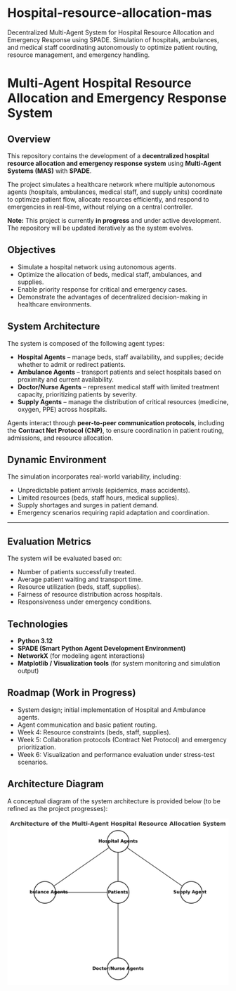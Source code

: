 # Hospital-resource-allocation-mas
Decentralized Multi-Agent System for Hospital Resource Allocation and Emergency Response using SPADE.  Simulation of hospitals, ambulances, and medical staff coordinating autonomously to optimize patient routing,  resource management, and emergency handling.


# Multi-Agent Hospital Resource Allocation and Emergency Response System

## Overview
This repository contains the development of a **decentralized hospital resource allocation and emergency response system** using **Multi-Agent Systems (MAS)** with **SPADE**.  

The project simulates a healthcare network where multiple autonomous agents (hospitals, ambulances, medical staff, and supply units) coordinate to optimize patient flow, allocate resources efficiently, and respond to emergencies in real-time, without relying on a central controller.  

**Note:** This project is currently **in progress** and under active development. The repository will be updated iteratively as the system evolves.



## Objectives
- Simulate a hospital network using autonomous agents.
- Optimize the allocation of beds, medical staff, ambulances, and supplies.
- Enable priority response for critical and emergency cases.
- Demonstrate the advantages of decentralized decision-making in healthcare environments.



## System Architecture
The system is composed of the following agent types:

- **Hospital Agents** – manage beds, staff availability, and supplies; decide whether to admit or redirect patients.  
- **Ambulance Agents** – transport patients and select hospitals based on proximity and current availability.  
- **Doctor/Nurse Agents** – represent medical staff with limited treatment capacity, prioritizing patients by severity.  
- **Supply Agents** – manage the distribution of critical resources (medicine, oxygen, PPE) across hospitals.  

Agents interact through **peer-to-peer communication protocols**, including the **Contract Net Protocol (CNP)**, to ensure coordination in patient routing, admissions, and resource allocation.



## Dynamic Environment
The simulation incorporates real-world variability, including:
- Unpredictable patient arrivals (epidemics, mass accidents).
- Limited resources (beds, staff hours, medical supplies).
- Supply shortages and surges in patient demand.
- Emergency scenarios requiring rapid adaptation and coordination.

---

## Evaluation Metrics
The system will be evaluated based on:
- Number of patients successfully treated.
- Average patient waiting and transport time.
- Resource utilization (beds, staff, supplies).
- Fairness of resource distribution across hospitals.
- Responsiveness under emergency conditions.

## Technologies
- **Python 3.12**  
- **SPADE (Smart Python Agent Development Environment)**  
- **NetworkX** (for modeling agent interactions)  
- **Matplotlib / Visualization tools** (for system monitoring and simulation output)  



## Roadmap (Work in Progress)
- System design; initial implementation of Hospital and Ambulance agents.
- Agent communication and basic patient routing.  
- Week 4: Resource constraints (beds, staff, supplies).
- Week 5: Collaboration protocols (Contract Net Protocol) and emergency prioritization.
- Week 6: Visualization and performance evaluation under stress-test scenarios.  


## Architecture Diagram
A conceptual diagram of the system architecture is provided below (to be refined as the project progresses):

![System Architecture Diagram](docs/architecture_diagram.png)

